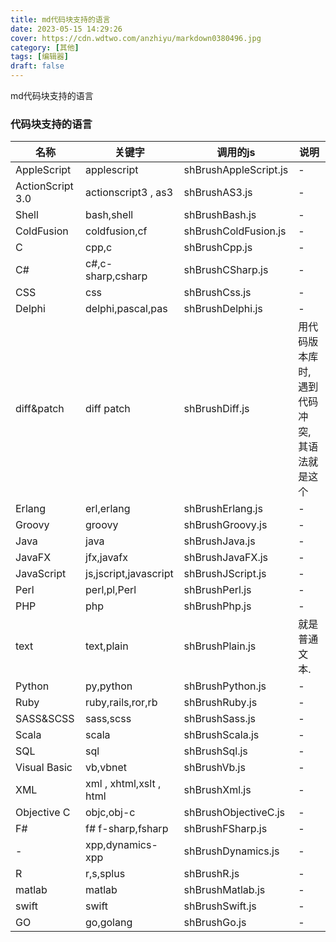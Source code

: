 ```yaml
---
title: md代码块支持的语言
date: 2023-05-15 14:29:26
cover: https://cdn.wdtwo.com/anzhiyu/markdown0380496.jpg
category: [其他]
tags: [编辑器]
draft: false
---
```

 md代码块支持的语言

<!--more-->
### 代码块支持的语言

| 名称 | 关键字 | 调用的js | 说明 |
| -- | -- | -- | -- |
| AppleScript | applescript | shBrushAppleScript.js | - |
| ActionScript 3.0 | actionscript3 , as3 | shBrushAS3.js | - |
| Shell | bash,shell | shBrushBash.js | - |
| ColdFusion | coldfusion,cf | shBrushColdFusion.js | - |
| C | cpp,c | shBrushCpp.js | - |
| C# | c#,c-sharp,csharp | shBrushCSharp.js | - |
| CSS | css | shBrushCss.js | - |
| Delphi | delphi,pascal,pas | shBrushDelphi.js | - |
| diff&patch | diff patch | shBrushDiff.js | 用代码版本库时,遇到代码冲突,其语法就是这个 |
| Erlang | erl,erlang | shBrushErlang.js | - |
| Groovy | groovy | shBrushGroovy.js | - |
| Java | java | shBrushJava.js | - |
| JavaFX | jfx,javafx | shBrushJavaFX.js | - |
| JavaScript | js,jscript,javascript | shBrushJScript.js | - |
| Perl | perl,pl,Perl | shBrushPerl.js | - |
| PHP | php | shBrushPhp.js | - |
| text | text,plain | shBrushPlain.js	| 就是普通文本. |
| Python | py,python | shBrushPython.js | - |
| Ruby | ruby,rails,ror,rb | shBrushRuby.js | - |
| SASS&SCSS | sass,scss | shBrushSass.js | - |
| Scala | scala | shBrushScala.js | - |
| SQL | sql | shBrushSql.js | - |
| Visual Basic | vb,vbnet | shBrushVb.js | - |
| XML | xml , xhtml,xslt , html | shBrushXml.js | - |
| Objective C | objc,obj-c | shBrushObjectiveC.js | - |
| F# | f# f-sharp,fsharp | shBrushFSharp.js | - |
| - | xpp,dynamics-xpp | shBrushDynamics.js | - |
| R | r,s,splus | shBrushR.js | - |
| matlab | matlab | shBrushMatlab.js | - |
| swift | swift | shBrushSwift.js | - |
| GO | go,golang | shBrushGo.js | - |
